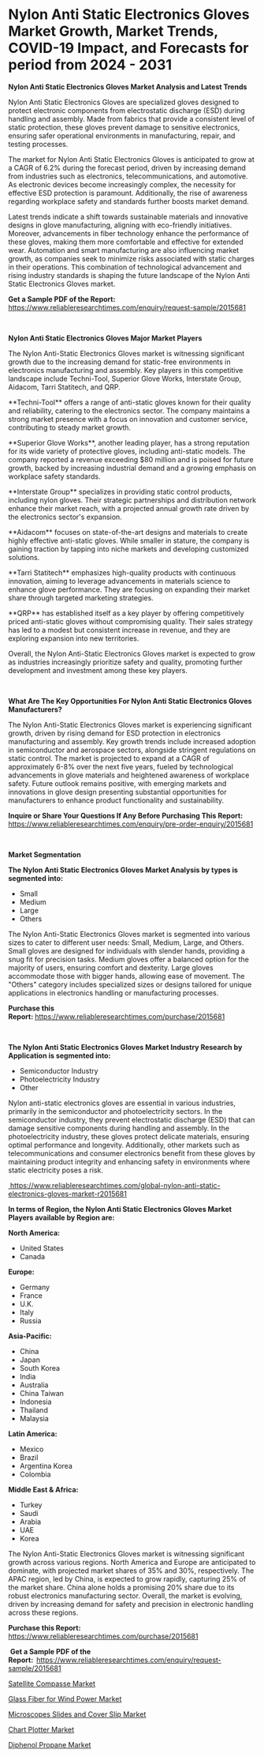 <p><h1>Nylon Anti Static Electronics Gloves Market Growth, Market Trends, COVID-19 Impact, and Forecasts for period from 2024 - 2031</h1></p><p><strong>Nylon Anti Static Electronics Gloves Market Analysis and Latest Trends</strong></p>
<p><p>Nylon Anti Static Electronics Gloves are specialized gloves designed to protect electronic components from electrostatic discharge (ESD) during handling and assembly. Made from fabrics that provide a consistent level of static protection, these gloves prevent damage to sensitive electronics, ensuring safer operational environments in manufacturing, repair, and testing processes.</p><p>The market for Nylon Anti Static Electronics Gloves is anticipated to grow at a CAGR of 6.2% during the forecast period, driven by increasing demand from industries such as electronics, telecommunications, and automotive. As electronic devices become increasingly complex, the necessity for effective ESD protection is paramount. Additionally, the rise of awareness regarding workplace safety and standards further boosts market demand.</p><p>Latest trends indicate a shift towards sustainable materials and innovative designs in glove manufacturing, aligning with eco-friendly initiatives. Moreover, advancements in fiber technology enhance the performance of these gloves, making them more comfortable and effective for extended wear. Automation and smart manufacturing are also influencing market growth, as companies seek to minimize risks associated with static charges in their operations. This combination of technological advancement and rising industry standards is shaping the future landscape of the Nylon Anti Static Electronics Gloves market.</p></p>
<p><strong>Get a Sample PDF of the Report:&nbsp;</strong> <a href="https://www.reliableresearchtimes.com/enquiry/request-sample/2015681?utm_campaign=1612&utm_medium=2&utm_source=Github&utm_content=ia&utm_term=27102024&utm_id=nylon-anti-static-electronics-gloves">https://www.reliableresearchtimes.com/enquiry/request-sample/2015681</a></p>
<p>&nbsp;</p>
<p><strong>Nylon Anti Static Electronics Gloves Major Market Players</strong></p>
<p><p>The Nylon Anti-Static Electronics Gloves market is witnessing significant growth due to the increasing demand for static-free environments in electronics manufacturing and assembly. Key players in this competitive landscape include Techni-Tool, Superior Glove Works, Interstate Group, Aidacom, Tarri Statitech, and QRP.</p><p>**Techni-Tool** offers a range of anti-static gloves known for their quality and reliability, catering to the electronics sector. The company maintains a strong market presence with a focus on innovation and customer service, contributing to steady market growth.</p><p>**Superior Glove Works**, another leading player, has a strong reputation for its wide variety of protective gloves, including anti-static models. The company reported a revenue exceeding $80 million and is poised for future growth, backed by increasing industrial demand and a growing emphasis on workplace safety standards.</p><p>**Interstate Group** specializes in providing static control products, including nylon gloves. Their strategic partnerships and distribution network enhance their market reach, with a projected annual growth rate driven by the electronics sector's expansion.</p><p>**Aidacom** focuses on state-of-the-art designs and materials to create highly effective anti-static gloves. While smaller in stature, the company is gaining traction by tapping into niche markets and developing customized solutions.</p><p>**Tarri Statitech** emphasizes high-quality products with continuous innovation, aiming to leverage advancements in materials science to enhance glove performance. They are focusing on expanding their market share through targeted marketing strategies.</p><p>**QRP** has established itself as a key player by offering competitively priced anti-static gloves without compromising quality. Their sales strategy has led to a modest but consistent increase in revenue, and they are exploring expansion into new territories.</p><p>Overall, the Nylon Anti-Static Electronics Gloves market is expected to grow as industries increasingly prioritize safety and quality, promoting further development and investment among these key players.</p></p>
<p>&nbsp;</p>
<p><strong>What Are The Key Opportunities For Nylon Anti Static Electronics Gloves Manufacturers?</strong></p>
<p><p>The Nylon Anti-Static Electronics Gloves market is experiencing significant growth, driven by rising demand for ESD protection in electronics manufacturing and assembly. Key growth trends include increased adoption in semiconductor and aerospace sectors, alongside stringent regulations on static control. The market is projected to expand at a CAGR of approximately 6-8% over the next five years, fueled by technological advancements in glove materials and heightened awareness of workplace safety. Future outlook remains positive, with emerging markets and innovations in glove design presenting substantial opportunities for manufacturers to enhance product functionality and sustainability.</p></p>
<p><strong>Inquire or Share Your Questions If Any Before Purchasing This Report:</strong> <a href="https://www.reliableresearchtimes.com/enquiry/pre-order-enquiry/2015681?utm_campaign=1612&utm_medium=2&utm_source=Github&utm_content=ia&utm_term=27102024&utm_id=nylon-anti-static-electronics-gloves">https://www.reliableresearchtimes.com/enquiry/pre-order-enquiry/2015681</a></p>
<p>&nbsp;</p>
<p><strong>Market Segmentation</strong></p>
<p><strong>The Nylon Anti Static Electronics Gloves Market Analysis by types is segmented into:</strong></p>
<p><ul><li>Small</li><li>Medium</li><li>Large</li><li>Others</li></ul></p>
<p><p>The Nylon Anti-Static Electronics Gloves market is segmented into various sizes to cater to different user needs: Small, Medium, Large, and Others. Small gloves are designed for individuals with slender hands, providing a snug fit for precision tasks. Medium gloves offer a balanced option for the majority of users, ensuring comfort and dexterity. Large gloves accommodate those with bigger hands, allowing ease of movement. The "Others" category includes specialized sizes or designs tailored for unique applications in electronics handling or manufacturing processes.</p></p>
<p><strong>Purchase this Report:&nbsp;</strong><a href="https://www.reliableresearchtimes.com/purchase/2015681?utm_campaign=1612&utm_medium=2&utm_source=Github&utm_content=ia&utm_term=27102024&utm_id=nylon-anti-static-electronics-gloves">https://www.reliableresearchtimes.com/purchase/2015681</a></p>
<p>&nbsp;</p>
<p><strong>The Nylon Anti Static Electronics Gloves Market Industry Research by Application is segmented into:</strong></p>
<p><ul><li>Semiconductor Industry</li><li>Photoelectricity Industry</li><li>Other</li></ul></p>
<p><p>Nylon anti-static electronics gloves are essential in various industries, primarily in the semiconductor and photoelectricity sectors. In the semiconductor industry, they prevent electrostatic discharge (ESD) that can damage sensitive components during handling and assembly. In the photoelectricity industry, these gloves protect delicate materials, ensuring optimal performance and longevity. Additionally, other markets such as telecommunications and consumer electronics benefit from these gloves by maintaining product integrity and enhancing safety in environments where static electricity poses a risk.</p></p>
<p><a href="https://www.reliableresearchtimes.com/global-nylon-anti-static-electronics-gloves-market-r2015681?utm_campaign=1612&utm_medium=2&utm_source=Github&utm_content=ia&utm_term=27102024&utm_id=nylon-anti-static-electronics-gloves">&nbsp;https://www.reliableresearchtimes.com/global-nylon-anti-static-electronics-gloves-market-r2015681</a></p>
<p><strong>In terms of Region, the Nylon Anti Static Electronics Gloves Market Players available by Region are:</strong></p>
<p>
    <p> <strong> North America: </strong>
        <ul>
            <li>United States</li>
            <li>Canada</li>
        </ul>
        </p> 
    <p> <strong> Europe: </strong>
        <ul>
            <li>Germany</li>
            <li>France</li>
            <li>U.K.</li>
            <li>Italy</li>
            <li>Russia</li>
        </ul>
        </p> 
    <p> <strong> Asia-Pacific: </strong>
        <ul>
            <li>China</li>
            <li>Japan</li>
            <li>South Korea</li>
            <li>India</li>
            <li>Australia</li>
            <li>China Taiwan</li>
            <li>Indonesia</li>
            <li>Thailand</li>
            <li>Malaysia</li>
        </ul>
        </p> 
    <p> <strong> Latin America: </strong>
        <ul>
            <li>Mexico</li>
            <li>Brazil</li>
            <li>Argentina Korea</li>
            <li>Colombia</li>
        </ul>
        </p> 
    <p> <strong> Middle East & Africa: </strong>
        <ul>
            <li>Turkey</li>
            <li>Saudi</li>
            <li>Arabia</li>
            <li>UAE</li>
            <li>Korea</li>
        </ul>
    </p>
    </p>
<p><p>The Nylon Anti-Static Electronics Gloves market is witnessing significant growth across various regions. North America and Europe are anticipated to dominate, with projected market shares of 35% and 30%, respectively. The APAC region, led by China, is expected to grow rapidly, capturing 25% of the market share. China alone holds a promising 20% share due to its robust electronics manufacturing sector. Overall, the market is evolving, driven by increasing demand for safety and precision in electronic handling across these regions.</p></p>
<p><strong>Purchase this Report: </strong><a href="https://www.reliableresearchtimes.com/purchase/2015681?utm_campaign=1612&utm_medium=2&utm_source=Github&utm_content=ia&utm_term=27102024&utm_id=nylon-anti-static-electronics-gloves">https://www.reliableresearchtimes.com/purchase/2015681</a></p>
<p>&nbsp;<strong>Get a Sample PDF of the Report:&nbsp;&nbsp;</strong><a href="https://www.reliableresearchtimes.com/enquiry/request-sample/2015681?utm_campaign=1612&utm_medium=2&utm_source=Github&utm_content=ia&utm_term=27102024&utm_id=nylon-anti-static-electronics-gloves">https://www.reliableresearchtimes.com/enquiry/request-sample/2015681</a></p>
<p><strong></strong></p>
<p><p><a href="https://www.linkedin.com/pulse/charting-future-comprehensive-analysis-global-satellite-compasse-suz9f?utm_campaign=1612&utm_medium=2&utm_source=Github&utm_content=ia&utm_term=27102024&utm_id=nylon-anti-static-electronics-gloves">Satellite Compasse Market</a></p><p><a href="https://www.linkedin.com/pulse/market-insights-global-glass-fiber-wind-power-forecast-innovation-pcuge?utm_campaign=1612&utm_medium=2&utm_source=Github&utm_content=ia&utm_term=27102024&utm_id=nylon-anti-static-electronics-gloves">Glass Fiber for Wind Power Market</a></p><p><a href="https://www.linkedin.com/pulse/microscopes-slides-cover-slip-market-consolidation-impact-structure-2nkuf?utm_campaign=1612&utm_medium=2&utm_source=Github&utm_content=ia&utm_term=27102024&utm_id=nylon-anti-static-electronics-gloves">Microscopes Slides and Cover Slip Market</a></p><p><a href="https://www.linkedin.com/pulse/decoding-chart-plotter-market-signals-growth-algorithms-2024-2031-gyxif?utm_campaign=1612&utm_medium=2&utm_source=Github&utm_content=ia&utm_term=27102024&utm_id=nylon-anti-static-electronics-gloves">Chart Plotter Market</a></p><p><a href="https://www.linkedin.com/pulse/diphenol-propane-momentum-charting-66-cagr-path-2024-2031-zakupka-adh6e?utm_campaign=1612&utm_medium=2&utm_source=Github&utm_content=ia&utm_term=27102024&utm_id=nylon-anti-static-electronics-gloves">Diphenol Propane Market</a></p></p>